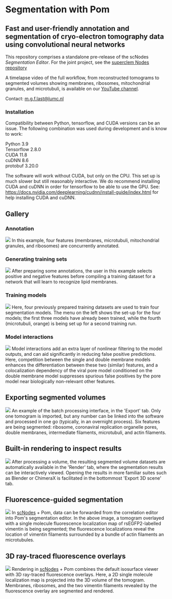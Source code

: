 # Segmentation with Pom #
## Fast and user-friendly annotation and segmentation of cryo-electron tomography data using convolutional neural networks ##

This repository comprises a standalone pre-release of the scNodes _Segmentation Editor_. For the joint project, see the [superclem Nodes repository](github.com/bionanopatterning/scNodes)

A timelapse video of the full workflow, from reconstructed tomograms to segmented volumes showing membranes, ribosomes, mitochondrial granules, and microtubuli, is available on our [YouTube channel](https://www.youtube.com/watch?v=2JIBVJf3kYQ&ab_channel=scNodes).

Contact: m.g.f.last@lumc.nl

### Installation ###
Compatibility between Python, tensorflow, and CUDA versions can be an issue. The following combination was used during development and is know to work:

Python 3.9<br/>
Tensorflow 2.8.0<br/>
CUDA 11.8<br/>
cuDNN 8.6<br/>
protobuf 3.20.0<br/>

The software will work without CUDA, but only on the CPU. This set up is much slower but still reasonably interactive. We do recommend installing CUDA and cuDNN in order for tensorflow to be able to use the GPU. See: https://docs.nvidia.com/deeplearning/cudnn/install-guide/index.html for help installing CUDA and cuDNN. 

## Gallery ##
### Annotation ###
![](scNodes/res/scR_segmentation.PNG)
In this example, four features (membranes, microtubuli, mitochondrial granules, and ribosomes) are concurrently annotated. 

### Generating training sets ###
![](scNodes/res/scR_trainset.PNG)
After preparing some annotations, the user in this example selects positive and negative features before compiling a training dataset for a network that will learn to recognize lipid membranes.

### Training models ###
![](scNodes/res/scR_models_2.PNG)
Here, four previously prepared training datasets are used to train four segmentation models. The menu on the left shows the set-up for the four models; the first three models have already been trained, while the fourth (microtubuli, orange) is being set up for a second training run.

### Model interactions ###
![](scNodes/res/scR_interactions.PNG)
Model interactions add an extra layer of nonlinear filtering to the model outputs, and can aid significantly in reducing false positive predictions. Here, competition between the single and double membrane models enhances the differentiation between these two (similar) features, and a colocalization dependency of the viral pore model conditioned on the double membrane model suppresses spurious false positives by the pore model near biologically non-relevant other features.  

## Exporting segmented volumes ###
![](scNodes/res/scR_export.PNG)
An example of the batch processing interface, in the 'Export' tab. Only one tomogram is imported, but any number can be linked into the software and processed in one go (typically, in an overnight process). Six features are being segmented: ribosome, coronaviral replication organelle pores, double membranes, intermediate filaments, microtubuli, and actin filaments.  

## Built-in rendering to inspect results ## 
![](scNodes/res/scR_render.PNG)
After processing a volume, the resulting segmented volume datasets are automatically available in the 'Render' tab, where the segmentation results can be interactively viewed. Opening the results in more familiar suites such as Blender or ChimeraX is facilitated in the bottommost 'Export 3D scene' tab.

## Fluorescence-guided segmentation ##
![](scNodes/res/scR_fluo_g_seg.png)
In [scNodes](github.com/bionanopatterning/scNodes) + Pom, data can be forwarded from the correlation editor into Pom's segmentation editor. In the above image, a tomogram overlayed with a single molecule fluorescence localization map of rsEGFP2-labelled vimentin is being segmented; the fluorescence localizations reveal the location of vimentin filaments surrounded by a bundle of actin filaments an microtubules.

## 3D ray-traced fluorescence overlays ## 
![](scNodes/res/scR_fluo_overlay.PNG)
Rendering in [scNodes](github.com/bionanopatterning/scNodes) + Pom combines the default isosurface viewer with 3D ray-traced fluorescence overlays. Here, a 2D single molecule localization map is projected into the 3D volume of the tomogram. Membranes, ribosomes, and the two vimentin filaments revealed by the fluorescence overlay are segmented and rendered.  